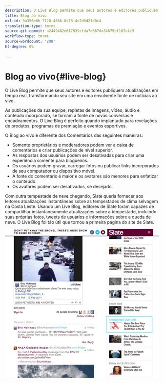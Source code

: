 ```yaml
---
description: O Live Blog permite que seus autores e editores publiquem atualizações em tempo real, transformando seu site em uma envolvente fonte de notícias ao vivo.
title: Blog ao vivo
exl-id: 9a356e8b-7120-466b-8c78-4e7d6d21d0c4
translation-type: tm+mt
source-git-commit: a2449482e617939cfda7e367da34875bf187c4c9
workflow-type: tm+mt
source-wordcount: '208'
ht-degree: 0%

---
```


# Blog ao vivo{#live-blog}

O Live Blog permite que seus autores e editores publiquem atualizações em tempo real, transformando seu site em uma envolvente fonte de notícias ao vivo.

As publicações da sua equipe, repletas de imagens, vídeo, áudio e conteúdo incorporado, se tornam a fonte de novas conversas e encadeamentos. O Live Blog é perfeito quando implantado para revelações de produtos, programas de premiação e eventos esportivos.

O Blog ao vivo é diferente dos Comentários das seguintes maneiras:

* Somente proprietários e moderadores podem ver a caixa de comentários e criar publicações de nível superior.
* As respostas dos usuários podem ser desativadas para criar uma experiência somente para blogueiros.
* Os usuários podem gravar, carregar fotos ou publicar links incorporados de seu computador ou dispositivo móvel.
* A fonte do comentário é maior e os avatares são menores para enfatizar o conteúdo.
* Os avatares podem ser desativados, se desejado.

Com outra tempestade de neve chegando, Slate queria fornecer aos leitores atualizações instantâneas sobre as tempestades de clima selvagem na Costa Leste. Usando um Live Blog, editores de Slate foram capazes de compartilhar instantaneamente atualizações sobre a tempestade, incluindo suas próprias fotos, tweets de usuários e informações sobre a queda de neve. O Live Blog foi tão útil que tornou a primeira página do site de Slate.

![](assets/LiveBlogSlate_example.png)
